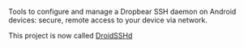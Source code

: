 Tools to configure and manage a Dropbear SSH daemon on Android devices: secure, remote access to your device via network.

This project is now called [DroidSSHd](http://code.google.com/p/droidsshd/)